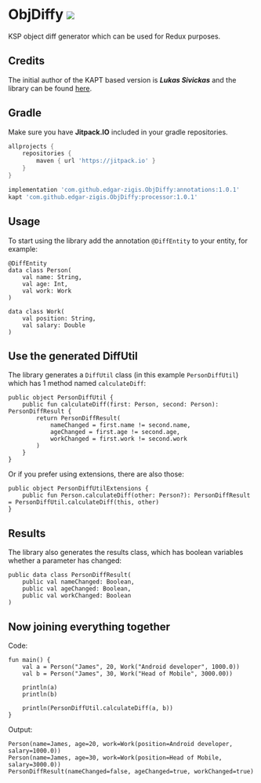 # ObjDiffy [![](https://jitpack.io/v/edgar-zigis/ObjDiffy.svg)](https://jitpack.io/#edgar-zigis/ObjDiffy)
KSP object diff generator which can be used for Redux purposes.

## Credits
The initial author of the KAPT based version is ***Lukas Sivickas*** and the library can be found [here](https://github.com/luksiv/entdiffy).

## Gradle
Make sure you have **Jitpack.IO** included in your gradle repositories.

```gradle
allprojects {
    repositories {
        maven { url 'https://jitpack.io' }
    }
}
```
```gradle
implementation 'com.github.edgar-zigis.ObjDiffy:annotations:1.0.1'
kapt 'com.github.edgar-zigis.ObjDiffy:processor:1.0.1'
```

## Usage
To start using the library add the annotation `@DiffEntity` to your entity, for example:
```
@DiffEntity
data class Person(
    val name: String,
    val age: Int,
    val work: Work
)

data class Work(
    val position: String,
    val salary: Double
)
```
## Use the generated DiffUtil
The library generates a `DiffUtil` class (in this example `PersonDiffUtil`) which has 1 method named `calculateDiff`:
```
public object PersonDiffUtil {
    public fun calculateDiff(first: Person, second: Person): PersonDiffResult {
        return PersonDiffResult(
            nameChanged = first.name != second.name,
            ageChanged = first.age != second.age,
            workChanged = first.work != second.work
        )
    }
}
```
Or if you prefer using extensions, there are also those:
```
public object PersonDiffUtilExtensions {
    public fun Person.calculateDiff(other: Person?): PersonDiffResult = PersonDiffUtil.calculateDiff(this, other)
}
```
## Results 
The library also generates the results class, which has boolean variables whether a parameter has changed:
```
public data class PersonDiffResult(
    public val nameChanged: Boolean,
    public val ageChanged: Boolean,
    public val workChanged: Boolean
)
```
## Now joining everything together
Code:
```
fun main() {
    val a = Person("James", 20, Work("Android developer", 1000.0))
    val b = Person("James", 30, Work("Head of Mobile", 3000.00))

    println(a)
    println(b)

    println(PersonDiffUtil.calculateDiff(a, b))
}
```
Output:
```
Person(name=James, age=20, work=Work(position=Android developer, salary=1000.0))
Person(name=James, age=30, work=Work(position=Head of Mobile, salary=3000.0))
PersonDiffResult(nameChanged=false, ageChanged=true, workChanged=true)
```
